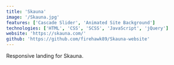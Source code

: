 ```yaml
---
title: 'Skauna'
image: '/Skauna.jpg'
features: ['Cascade Slider', 'Animated Site Background']
technologies: ['HTML', 'CSS', 'SCSS', 'JavaScript', 'jQuery']
website: 'https://skauna.com/'
github: 'https://github.com/firehawk89/Skauna-website'
---
```


Responsive landing for Skauna.
